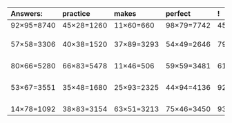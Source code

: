 | Answers: | practice | makes | perfect | ! |
| :--- | :--- | :--- | :--- | :--- |
| 92×95=8740 | 45×28=1260 | 11×60=660 | 98×79=7742 | 45×38=1710 | 
|   |   |   |   |   | 
|   |   |   |   |   | 
|   |   |   |   |   | 
| 57×58=3306 | 40×38=1520 | 37×89=3293 | 54×49=2646 | 79×96=7584 | 
|   |   |   |   |   | 
|   |   |   |   |   | 
|   |   |   |   |   | 
|   |   |   |   |   | 
| 80×66=5280 | 66×83=5478 | 11×46=506 | 59×59=3481 | 61×24=1464 | 
|   |   |   |   |   | 
|   |   |   |   |   | 
|   |   |   |   |   | 
|   |   |   |   |   | 
| 53×67=3551 | 35×48=1680 | 25×93=2325 | 44×94=4136 | 92×37=3404 | 
|   |   |   |   |   | 
|   |   |   |   |   | 
|   |   |   |   |   | 
|   |   |   |   |   | 
| 14×78=1092 | 38×83=3154 | 63×51=3213 | 75×46=3450 | 93×55=5115 | 
